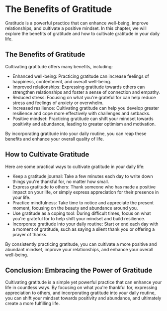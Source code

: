 The Benefits of Gratitude
===========================================================

Gratitude is a powerful practice that can enhance well-being, improve relationships, and cultivate a positive mindset. In this chapter, we will explore the benefits of gratitude and how to cultivate gratitude in your daily life.

The Benefits of Gratitude
-------------------------

Cultivating gratitude offers many benefits, including:

* Enhanced well-being: Practicing gratitude can increase feelings of happiness, contentment, and overall well-being.
* Improved relationships: Expressing gratitude towards others can strengthen relationships and foster a sense of connection and empathy.
* Reduced stress: Focusing on what you're grateful for can help reduce stress and feelings of anxiety or overwhelm.
* Increased resilience: Cultivating gratitude can help you develop greater resilience and cope more effectively with challenges and setbacks.
* Positive mindset: Practicing gratitude can shift your mindset towards positivity and abundance, leading to greater optimism and motivation.

By incorporating gratitude into your daily routine, you can reap these benefits and enhance your overall quality of life.

How to Cultivate Gratitude
--------------------------

Here are some practical ways to cultivate gratitude in your daily life:

* Keep a gratitude journal: Take a few minutes each day to write down things you're thankful for, no matter how small.
* Express gratitude to others: Thank someone who has made a positive impact on your life, or simply express appreciation for their presence in your life.
* Practice mindfulness: Take time to notice and appreciate the present moment, focusing on the beauty and abundance around you.
* Use gratitude as a coping tool: During difficult times, focus on what you're grateful for to help shift your mindset and build resilience.
* Incorporate gratitude into your daily routine: Start or end each day with a moment of gratitude, such as saying a silent thank you or offering a prayer of thanks.

By consistently practicing gratitude, you can cultivate a more positive and abundant mindset, improve your relationships, and enhance your overall well-being.

Conclusion: Embracing the Power of Gratitude
--------------------------------------------

Cultivating gratitude is a simple yet powerful practice that can enhance your life in countless ways. By focusing on what you're thankful for, expressing appreciation to others, and incorporating gratitude into your daily routine, you can shift your mindset towards positivity and abundance, and ultimately create a more fulfilling life.
